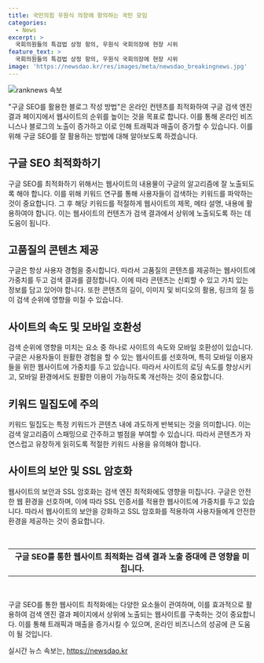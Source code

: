 ```yaml
---
title: 국민의힘 우원식 의장에 항의하는 국민 모임
categories:
  - News
excerpt: >
  국회의원들의 특검법 상정 항의, 우원식 국회의장에 현장 시위
feature_text: >
  국회의원들의 특검법 상정 항의, 우원식 국회의장에 현장 시위
image: 'https://newsdao.kr/res/images/meta/newsdao_breakingnews.jpg'
---
```


<p><img src="https://newsdao.kr/res/images/meta/newsdao_breakingnews.jpg" alt="ranknews 속보" /></p>

<p>"구글 SEO를 활용한 블로그 작성 방법"은 온라인 컨텐츠를 최적화하여 구글 검색 엔진 결과 페이지에서 웹사이트의 순위를 높이는 것을 목표로 합니다. 이를 통해 온라인 비즈니스나 블로그의 노출이 증가하고 이로 인해 트래픽과 매출이 증가할 수 있습니다. 이를 위해 구글 SEO를 잘 활용하는 방법에 대해 알아보도록 하겠습니다.</p>

<h2 data-ke-size="size26">구글 SEO 최적화하기</h2>

<p data-ke-size="size16">구글 SEO를 최적화하기 위해서는 웹사이트의 내용물이 구글의 알고리즘에 잘 노출되도록 해야 합니다. 이를 위해 키워드 연구를 통해 사용자들이 검색하는 키워드를 파악하는 것이 중요합니다. 그 후 해당 키워드를 적절하게 웹사이트의 제목, 메타 설명, 내용에 활용하여야 합니다. 이는 웹사이트의 컨텐츠가 검색 결과에서 상위에 노출되도록 하는 데 도움이 됩니다.</p>

<h2 data-ke-size="size26">고품질의 콘텐츠 제공</h2>

<p data-ke-size="size16">구글은 항상 사용자 경험을 중시합니다. 따라서 고품질의 콘텐츠를 제공하는 웹사이트에 가중치를 두고 검색 결과를 결정합니다. 이에 따라 콘텐츠는 신뢰할 수 있고 가치 있는 정보를 담고 있어야 합니다. 또한 콘텐츠의 길이, 이미지 및 비디오의 활용, 링크의 질 등이 검색 순위에 영향을 미칠 수 있습니다.</p>

<h2 data-ke-size="size26">사이트의 속도 및 모바일 호환성</h2>

<p data-ke-size="size16">검색 순위에 영향을 미치는 요소 중 하나로 사이트의 속도와 모바일 호환성이 있습니다. 구글은 사용자들이 원활한 경험을 할 수 있는 웹사이트를 선호하며, 특히 모바일 이용자들을 위한 웹사이트에 가중치를 두고 있습니다. 따라서 사이트의 로딩 속도를 향상시키고, 모바일 환경에서도 원활한 이용이 가능하도록 개선하는 것이 중요합니다.</p>

<h2 data-ke-size="size26">키워드 밀집도에 주의</h2>

<p data-ke-size="size16">키워드 밀집도는 특정 키워드가 콘텐츠 내에 과도하게 반복되는 것을 의미합니다. 이는 검색 알고리즘이 스패밍으로 간주하고 벌점을 부여할 수 있습니다. 따라서 콘텐츠가 자연스럽고 유창하게 읽히도록 적절한 키워드 사용을 유의해야 합니다.</p>

<h2 data-ke-size="size26">사이트의 보안 및 SSL 암호화</h2>

<p data-ke-size="size16">웹사이트의 보안과 SSL 암호화는 검색 엔진 최적화에도 영향을 미칩니다. 구글은 안전한 웹 환경을 선호하며, 이에 따라 SSL 인증서를 적용한 웹사이트에 가중치를 두고 있습니다. 따라서 웹사이트의 보안을 강화하고 SSL 암호화를 적용하여 사용자들에게 안전한 환경을 제공하는 것이 중요합니다.</p>

<p data-ke-size="size16">&nbsp;</p>

<table>
<tbody>
<tr>
<td style="text-align: center; height: 17px;"><b>구글 SEO를 통한 웹사이트 최적화는 검색 결과 노출 증대에 큰 영향을 미칩니다.</b></td>
</tr>
</tbody>
</table>

<p data-ke-size="size16">&nbsp;</p>

<p data-ke-size="size16">구글 SEO를 통한 웹사이트 최적화에는 다양한 요소들이 관여하며, 이를 효과적으로 활용하여 검색 엔진 결과 페이지에서 상위에 노출되는 웹사이트를 구축하는 것이 중요합니다. 이를 통해 트래픽과 매출을 증가시킬 수 있으며, 온라인 비즈니스의 성공에 큰 도움이 될 것입니다.</p>
실시간 뉴스 속보는, <a href="https://newsdao.kr" rel="dofollow">https://newsdao.kr</a>


